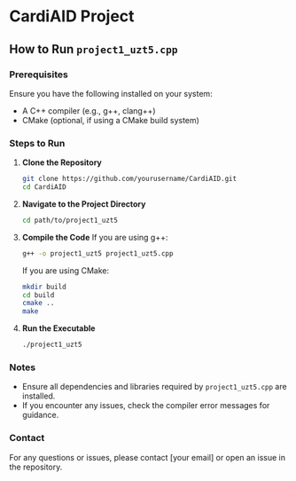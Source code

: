 # CardiAID Project

## How to Run `project1_uzt5.cpp`

### Prerequisites
Ensure you have the following installed on your system:
- A C++ compiler (e.g., g++, clang++)
- CMake (optional, if using a CMake build system)

### Steps to Run

1. **Clone the Repository**
    ```sh
    git clone https://github.com/yourusername/CardiAID.git
    cd CardiAID
    ```

2. **Navigate to the Project Directory**
    ```sh
    cd path/to/project1_uzt5
    ```

3. **Compile the Code**
    If you are using g++:
    ```sh
    g++ -o project1_uzt5 project1_uzt5.cpp
    ```

    If you are using CMake:
    ```sh
    mkdir build
    cd build
    cmake ..
    make
    ```

4. **Run the Executable**
    ```sh
    ./project1_uzt5
    ```

### Notes
- Ensure all dependencies and libraries required by `project1_uzt5.cpp` are installed.
- If you encounter any issues, check the compiler error messages for guidance.

### Contact
For any questions or issues, please contact [your email] or open an issue in the repository.

